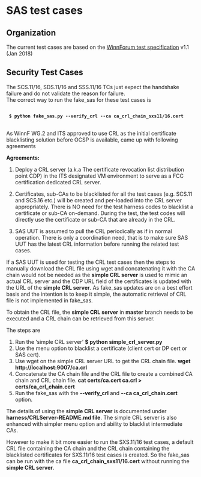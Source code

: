 # SAS test cases

## Organization

The current test cases are based on the [WinnForum test specification](https://workspace.winnforum.org/higherlogic/ws/public/download/5637/WINNF-TS-0061-V1.1.0%20-%20WG4%20SAS%20Test%20and%20Certification%20Spec.pdf) v1.1 (Jan 2018)

## Security Test Cases

The SCS.11/16, SDS.11/16 and SSS.11/16 TCs just expect the handshake failure and do not validate the reason for failure.<br>
The correct way to run the fake_sas for these test cases is
<pre>
<code>
<b> $ python fake_sas.py --verify_crl --ca ca_crl_chain_sxs11/16.cert </b>
</code>
</pre>

As WinnF WG.2 and ITS approved to use CRL as the initial certificate blacklisting solution before OCSP is available, 
came up with following agreements

<b>Agreements:</b>
1. Deploy a CRL server (a.k.a The certificate revocation list distribution point CDP) in the ITS designated VM environment 
to serve as a FCC certification dedicated CRL server.

2. Certificates, sub-CAs to be blacklisted for all the test cases (e.g. SCS.11 and SCS.16 etc.) will be created and 
per-loaded into the CRL server appropriately. There is NO need for the test harness codes to blacklist a certificate 
or sub-CA on-demand. During the test, the test codes will directly use the certificate or sub-CA that are already 
in the CRL.

3. SAS UUT is assumed to pull the CRL periodically as if in normal operation. There is only a coordination need, 
that is to make sure SAS UUT has the latest CRL information before running the related test cases.

If a SAS UUT is used for testing the CRL test cases then the steps to manually download the CRL file using wget and 
concatenating it with the CA chain would not be needed as the <b>simple CRL server</b> is used to mimic an actual 
CRL server and the CDP URL field of the certificates is updated with the URL of the <b>simple CRL server</b>. 
As fake_sas updates are on a best effort basis and the intention is to keep it simple, the automatic retrieval of 
CRL file is not implemented in fake_sas.

To obtain the CRL file, the <b>simple CRL server</b> in <b>master</b> branch needs to be 
executed and a CRL chain can be retrieved from this server.

The steps are

1. Run the ‘simple CRL server’
<b> $ python simple_crl_server.py </b>
2. Use the menu option to blacklist a certificate (client cert or DP cert or SAS cert).
3. Use wget on the simple CRL server URL to get the CRL chain file.
<b> wget http://localhost:9007/ca.crl </b>
4. Concatenate the CA chain file and the CRL file to create a combined CA chain and CRL chain file.
<b> cat certs/ca.cert ca.crl > certs/ca_crl_chain.cert </b>
5. Run the fake_sas with the <b>--verify_crl</b> and <b>--ca ca_crl_chain.cert</b> option.

The details of using the <b>simple CRL server</b> is documented under <b>harness/CRLServer-README.md file</b>. 
The simple CRL server is also enhanced with simpler menu option and ability to blacklist intermediate CAs.

However to make it bit more easier to run the SXS.11/16 test cases, a default CRL file containing the CA chain and 
the CRL chain containing the blacklisted certificates for SXS.11/16 test cases is created. 
So the fake_sas can be run with the ca file <b>ca_crl_chain_sxs11/16.cert</b> without running the <b>simple CRL server</b>.
